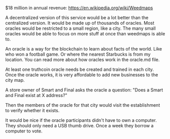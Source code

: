 $18 million in annual revenue: https://en.wikipedia.org/wiki/Weedmaps

A decentralized version of this service would be a lot better than the centralized version. It would be made up of thousands of oracles. Most oracles would be restricted to a small region, like a city. The many small oracles would be able to focus on more stuff at once than weedmaps is able to.

An oracle is a way for the blockchain to learn about facts of the world. Like who won a football game. Or where the nearest Starbucks is from my location.
You can read more about how oracles work in the oracle.md file.

At least one truthcoin oracle needs be created and trained in each city. Once the oracle works, it is very affordable to add new businesses to the city map. 

A store owner of Smart and Final asks the oracle a question: "Does a Smart and Final exist at X address?"

Then the members of the oracle for that city would visit the establishment to verify whether it exists.

It would be nice if the oracle participants didn't have to own a computer. They should only need a USB thumb drive.
Once a week they borrow a computer to vote.